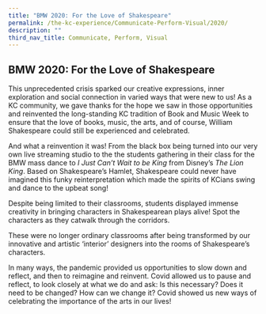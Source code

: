 ```yaml
---
title: "BMW 2020: For the Love of Shakespeare"
permalink: /the-kc-experience/Communicate-Perform-Visual/2020/
description: ""
third_nav_title: Communicate, Perform, Visual
---
```

## BMW 2020: For the Love of Shakespeare

This unprecedented crisis sparked our creative expressions, inner exploration and social connection in varied ways that were new to us! As a KC community, we gave thanks for the hope we saw in those opportunities and reinvented the long-standing KC tradition of Book and Music Week to ensure that the love of books, music, the arts, and of course, William Shakespeare could still be experienced and celebrated.

And what a reinvention it was! From the black box being turned into our very own live streaming studio to the the students gathering in their class for the BMW mass dance to _I Just Can’t Wait to be King_ from Disney’s _The Lion King_. Based on Shakespeare’s Hamlet, Shakespeare could never have imagined this funky reinterpretation which made the spirits of KCians swing and dance to the upbeat song!

Despite being limited to their classrooms, students displayed immense creativity in bringing characters in Shakespearean plays alive! Spot the characters as they catwalk through the corridors.

These were no longer ordinary classrooms after being transformed by our innovative and artistic ‘interior’ designers into the rooms of Shakespeare’s characters.

In many ways, the pandemic provided us opportunities to slow down and reflect, and then to reimagine and reinvent. Covid allowed us to pause and reflect, to look closely at what we do and ask: Is this necessary? Does it need to be changed? How can we change it? Covid showed us new ways of celebrating the importance of the arts in our lives!